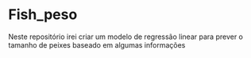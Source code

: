 # Fish_peso
Neste repositório irei criar um modelo de regressão linear para prever o tamanho de peixes baseado em algumas informações
